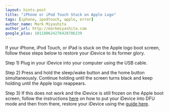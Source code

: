 ```yaml
---
layout: hints-post
title: "iPhone or iPod Touch Stuck on Apple Logo"
tags: [iphone, ipodtouch, apple, error]
author_name: Mark Miyashita
author_url: http://markmiyashita.com
google_plus: 101180624276428786239
---
```


If your iPhone, iPod Touch, or iPad is stuck on the Apple logo boot screen, follow these steps below to restore your iDevice to its former glory.

Step 1) Plug in your iDevice into your computer using the USB cable.

Step 2) Press and hold the sleep/wake button and the home button simultaneously. Continue holding until the screen turns black and keep holding until the Apple logo reappears.

Step 3) If this does not work and the iDevice is still frozen on the Apple boot screen, follow the instructions <a href="{{site.url}}/how-to-put-your-iphone-in-dfu-mode/">here</a> on how to put your iDevice into DFU mode and then from there, restore your iDevice using the <a href="{{site.url}}/how-to-restore-your-iphone-ipod-touch-or-ipad/">guide here</a>.